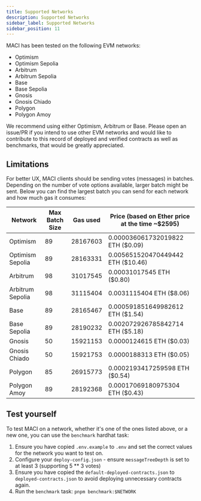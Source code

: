 ```yaml
---
title: Supported Networks
description: Supported Networks
sidebar_label: Supported Networks
sidebar_position: 11
---
```


MACI has been tested on the following EVM networks:

- Optimism
- Optimism Sepolia
- Arbitrum
- Arbitrum Sepolia
- Base
- Base Sepolia
- Gnosis
- Gnosis Chiado
- Polygon
- Polygon Amoy

We recommend using either Optimism, Arbitrum or Base. Please open an issue/PR if you intend to use other EVM networks and would like to contribute to this record of deployed and verified contracts as well as benchmarks, that would be greatly appreciated.

## Limitations

For better UX, MACI clients should be sending votes (messages) in batches. Depending on the number of vote options available, larger batch might be sent. Below you can find the largest batch you can send for each network and how much gas it consumes:

| Network          | Max Batch Size | Gas used | Price (based on Ether price at the time ~$2595) |
| ---------------- | -------------- | -------- | ----------------------------------------------- |
| Optimism         | 89             | 28167603 | 0.000036061732019822 ETH ($0.09)                |
| Optimism Sepolia | 89             | 28163331 | 0.005651520470449442 ETH ($10.46)               |
| Arbitrum         | 98             | 31017545 | 0.00031017545 ETH ($0.80)                       |
| Arbitrum Sepolia | 98             | 31115404 | 0.0031115404 ETH ($8.06)                        |
| Base             | 89             | 28165467 | 0.000591851649982612 ETH ($1.54)                |
| Base Sepolia     | 89             | 28190232 | 0.002072926785842714 ETH ($5.18)                |
| Gnosis           | 50             | 15921153 | 0.0000124615 ETH ($0.03)                        |
| Gnosis Chiado    | 50             | 15921753 | 0.0000188313 ETH ($0.05)                        |
| Polygon          | 85             | 26915773 | 0.0002193417259598 ETH ($0.54)                  |
| Polygon Amoy     | 89             | 28192368 | 0.00017069180975304 ETH ($0.43)                 |

## Test yourself

To test MACI on a network, whether it's one of the ones listed above, or a new one, you can use the `benchmark` hardhat task:

1. Ensure you have copied `.env.example` to `.env` and set the correct values for the network you want to test on.
2. Configure your `deploy-config.json` - ensure `messageTreeDepth` is set to at least 3 (supporting 5 \*\* 3 votes)
3. Ensure you have copied the `default-deployed-contracts.json` to `deployed-contracts.json` to avoid deploying unnecessary contracts again.
4. Run the `benchmark` task: `pnpm benchmark:$NETWORK`

